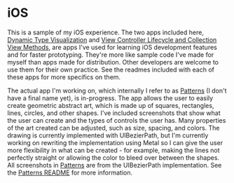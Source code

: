 #  iOS

This is a sample of my iOS experience. The two apps included here, [Dynamic Type Visualization](Dynamic%20Type%20Visualization) and [View Controller Lifecycle and Collection View Methods](View%20Controller%20Lifecyle%20and%20Collection%20View%20Methods), are apps I've used for learning iOS development features and for faster prototyping. They're more like sample code I've made for myself than apps made for distribution. Other developers are welcome to use them for their own practice. See the readmes included with each of these apps for more specifics on them.

The actual app I'm working on, which internally I refer to as [Patterns](Patterns) (I don't have a final name yet), is in-progress. The app allows the user to easily create geometric abstract art, which is made up of squares, rectangles, lines, circles, and other shapes. I've included screenshots that show what the user can create and the types of controls the user has. Many properties of the art created can be adjusted, such as size, spacing, and colors. The drawing is currently implemented with UIBezierPath, but I'm currently working on rewriting the implementation using Metal so I can give the user more flexibility in what can be created - for example, making the lines not perfectly straight or allowing the color to bleed over between the shapes. All screenshots in [Patterns](Patterns) are from the UIBezierPath implementation. See the [Patterns README](Patterns/README.md) for more information.
